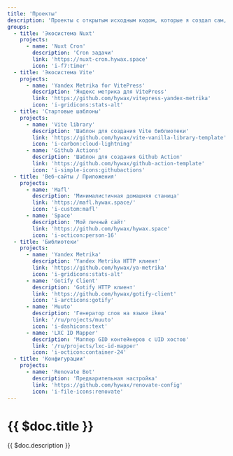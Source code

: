 ```yaml
---
title: 'Проекты'
description: 'Проекты с открытым исходным кодом, которые я создал сам, а также некоторые, в которые я вносил свой вклад.'
groups:
  - title: 'Экосистема Nuxt'
    projects:
      - name: 'Nuxt Cron'
        description: 'Cron задачи'
        link: 'https://nuxt-cron.hywax.space'
        icon: 'i-f7:timer'
  - title: 'Экосистема Vite'
    projects:
      - name: 'Yandex Metrika for VitePress'
        description: 'Яндекс метрика для VitePress'
        link: 'https://github.com/hywax/vitepress-yandex-metrika'
        icon: 'i-gridicons:stats-alt'
  - title: 'Стартовые шаблоны'
    projects:
      - name: 'Vite library'
        description: 'Шаблон для создания Vite библиотеки'
        link: 'https://github.com/hywax/vite-vanilla-library-template'
        icon: 'i-carbon:cloud-lightning'
      - name: 'Github Actions'
        description: 'Шаблон для создания Github Action'
        link: 'https://github.com/hywax/github-action-template'
        icon: 'i-simple-icons:githubactions'
  - title: 'Веб-сайты / Приложения'
    projects:
      - name: 'Mafl'
        description: 'Минималистичная домашняя станица'
        link: 'https://mafl.hywax.space/'
        icon: 'i-custom:mafl'
      - name: 'Space'
        description: 'Мой личный сайт'
        link: 'https://github.com/hywax/hywax.space'
        icon: 'i-octicon:person-16'
  - title: 'Библиотеки'
    projects:
      - name: 'Yandex Metrika'
        description: 'Yandex Metrika HTTP клиент'
        link: 'https://github.com/hywax/ya-metrika'
        icon: 'i-gridicons:stats-alt'
      - name: 'Gotify Client'
        description: 'Gotify HTTP клиент'
        link: 'https://github.com/hywax/gotify-client'
        icon: 'i-arcticons:gotify'
      - name: 'Muuto'
        description: 'Генератор слов на языке ikea'
        link: '/ru/projects/muuto'
        icon: 'i-dashicons:text'
      - name: 'LXC ID Mapper'
        description: 'Маппер GID контейнеров с UID хостов'
        link: '/ru/projects/lxc-id-mapper'
        icon: 'i-octicon:container-24'
  - title: 'Конфигурации'
    projects:
      - name: 'Renovate Bot'
        description: 'Предварительная настройка'
        link: 'https://github.com/hywax/renovate-config'
        icon: 'i-file-icons:renovate'
---
```


# {{ $doc.title }}

{{ $doc.description }}
